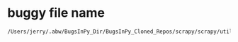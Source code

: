 # buggy file name

```text
/Users/jerry/.abw/BugsInPy_Dir/BugsInPy_Cloned_Repos/scrapy/scrapy/utils/request.py
```